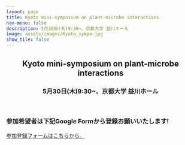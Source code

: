 ```yaml
---
layout: page
title: Kyoto mini-symposium on plant-microbe interactions
nav-menu: false
description: 5月30日(木)9:30~、京都大学 益川ホール
image: assets/images/Kyoto_sympo.jpg
show_tile: false
---
```


<!-- Main -->
<div id="main">

<!-- One -->
<section id="one">
	<div class="inner">
        <header class="major">
			<h2>Kyoto mini-symposium on plant-microbe interactions</h2>
            <h3>5月30日(木)9:30~、京都大学 益川ホール</h3>
		</header>
        <h3>参加希望者は下記Google Formから登録お願いいたします!</h3>
		<a href="https://forms.gle/sA7mkHq1QgH9Xibb9">参加登録フォームはこちらから。</a>
        <br>
        <span class="image fit"><img src="{% link assets/images/Kyoto_sympo_poster.jpg %}" alt="" /></span>
	</div>
</section>
